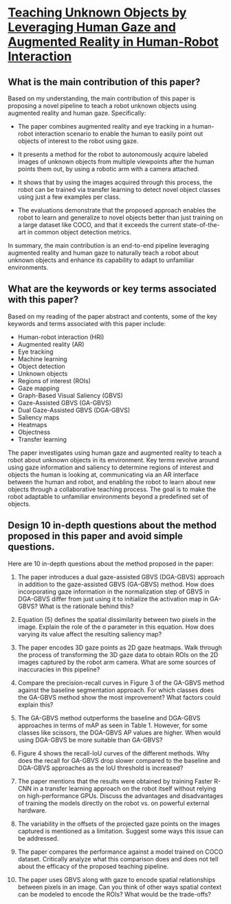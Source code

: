 # [Teaching Unknown Objects by Leveraging Human Gaze and Augmented Reality   in Human-Robot Interaction](https://arxiv.org/abs/2312.07638)

## What is the main contribution of this paper?

 Based on my understanding, the main contribution of this paper is proposing a novel pipeline to teach a robot unknown objects using augmented reality and human gaze. Specifically:

- The paper combines augmented reality and eye tracking in a human-robot interaction scenario to enable the human to easily point out objects of interest to the robot using gaze. 

- It presents a method for the robot to autonomously acquire labeled images of unknown objects from multiple viewpoints after the human points them out, by using a robotic arm with a camera attached.

- It shows that by using the images acquired through this process, the robot can be trained via transfer learning to detect novel object classes using just a few examples per class. 

- The evaluations demonstrate that the proposed approach enables the robot to learn and generalize to novel objects better than just training on a large dataset like COCO, and that it exceeds the current state-of-the-art in common object detection metrics.

In summary, the main contribution is an end-to-end pipeline leveraging augmented reality and human gaze to naturally teach a robot about unknown objects and enhance its capability to adapt to unfamiliar environments.


## What are the keywords or key terms associated with this paper?

 Based on my reading of the paper abstract and contents, some of the key keywords and terms associated with this paper include:

- Human-robot interaction (HRI)
- Augmented reality (AR) 
- Eye tracking
- Machine learning
- Object detection
- Unknown objects
- Regions of interest (ROIs)
- Gaze mapping
- Graph-Based Visual Saliency (GBVS)
- Gaze-Assisted GBVS (GA-GBVS)
- Dual Gaze-Assisted GBVS (DGA-GBVS)
- Saliency maps
- Heatmaps
- Objectness
- Transfer learning

The paper investigates using human gaze and augmented reality to teach a robot about unknown objects in its environment. Key terms revolve around using gaze information and saliency to determine regions of interest and objects the human is looking at, communicating via an AR interface between the human and robot, and enabling the robot to learn about new objects through a collaborative teaching process. The goal is to make the robot adaptable to unfamiliar environments beyond a predefined set of objects.


## Design 10 in-depth questions about the method proposed in this paper and avoid simple questions.

 Here are 10 in-depth questions about the method proposed in the paper:

1) The paper introduces a dual gaze-assisted GBVS (DGA-GBVS) approach in addition to the gaze-assisted GBVS (GA-GBVS) method. How does incorporating gaze information in the normalization step of GBVS in DGA-GBVS differ from just using it to initialize the activation map in GA-GBVS? What is the rationale behind this?

2) Equation (5) defines the spatial dissimilarity between two pixels in the image. Explain the role of the σ parameter in this equation. How does varying its value affect the resulting saliency map?

3) The paper encodes 3D gaze points as 2D gaze heatmaps. Walk through the process of transforming the 3D gaze data to obtain ROIs on the 2D images captured by the robot arm camera. What are some sources of inaccuracies in this pipeline?  

4) Compare the precision-recall curves in Figure 3 of the GA-GBVS method against the baseline segmentation approach. For which classes does the GA-GBVS method show the most improvement? What factors could explain this?

5) The GA-GBVS method outperforms the baseline and DGA-GBVS approaches in terms of mAP as seen in Table 1. However, for some classes like scissors, the DGA-GBVS AP values are higher. When would using DGA-GBVS be more suitable than GA-GBVS?

6) Figure 4 shows the recall-IoU curves of the different methods. Why does the recall for GA-GBVS drop slower compared to the baseline and DGA-GBVS approaches as the IoU threshold is increased?

7) The paper mentions that the results were obtained by training Faster R-CNN in a transfer learning approach on the robot itself without relying on high-performance GPUs. Discuss the advantages and disadvantages of training the models directly on the robot vs. on powerful external hardware.

8) The variability in the offsets of the projected gaze points on the images captured is mentioned as a limitation. Suggest some ways this issue can be addressed.

9) The paper compares the performance against a model trained on COCO dataset. Critically analyze what this comparison does and does not tell about the efficacy of the proposed teaching pipeline.

10) The paper uses GBVS along with gaze to encode spatial relationships between pixels in an image. Can you think of other ways spatial context can be modeled to encode the ROIs? What would be the trade-offs?
